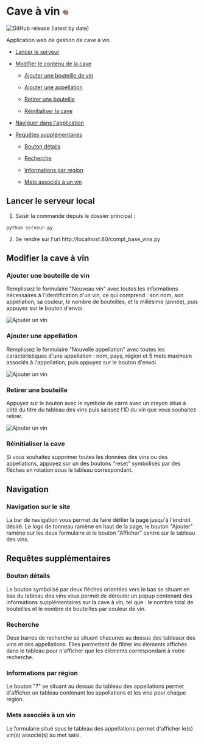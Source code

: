 # Cave à vin <img alt="Title" src="/src/img/grapes-color.png" width="3%">

![GitHub release (latest by date)](https://img.shields.io:/github/v/release/PandAmiral/cave-vin)

Application web de gestion de cave à vin

- [Lancer le serveur](#lancer-le-serveur-local)

- [Modifier le contenu de la cave](#modifier-la-cave-à-vin)

   - [Ajouter une bouteille de vin](#ajouter-une-bouteille-de-vin)
   
   - [Ajouter une appellation](#ajouter-une-appellation)

   - [Retirer une bouteille](#retirer-une-bouteille)
   
   - [Réinitialiser la cave](#réinitialiser-la-cave)

- [Naviguer dans l'application](#navigation)

- [Requêtes supplémentaires](#requêtes-supplémentaires)
  
    - [Bouton détails](#bouton-détails)
    
    - [Recherche](#recherche)
    
    - [Informations par région](#informations-par-région)
    
    - [Mets associés à un vin](#mets-associés-à-un-vin)

## Lancer le serveur local

1. Saisir la commande depuis le dossier principal :
```
python serveur.py
```
2. Se rendre sur l'url
http://localhost:80/compl_base_vins.py


## Modifier la cave à vin

### Ajouter une bouteille de vin

Remplissez le formulaire "Nouveau vin" avec toutes les informations 
nécessaires à l'identification d'un vin, ce qui comprend : son nom, 
son appellation, sa couleur, le nombre de bouteilles, et le millésime
(année), puis appuyez sur le bouton d'envoi.

<img alt="Ajouter un vin" src="https://media.discordapp.net/attachments/563777849451085824/939869000043737098/unknown.png" width="25%">

### Ajouter une appellation
Remplissez le formulaire "Nouvelle appellation" avec toutes les
caractéristiques d'une appellation : nom, pays, région et 5 mets
maximum associés à l'appellation, puis appuyez sur le bouton d'envoi.

<img alt="Ajouter un vin" src="https://cdn.discordapp.com/attachments/563777849451085824/939869049045794836/unknown.png" width="25%">


### Retirer une bouteille
Appuyez sur le bouton avec le symbole de carré avec un crayon situé
à côté du titre du tableau des vins puis saissez l'ID du vin que vous 
souhaitez retirer.

<img alt="Ajouter un vin" src="https://media.discordapp.net/attachments/563777849451085824/939870280149532702/unknown.png" width="25%">

### Réinitialiser la cave
Si vous souhaitez supprimer toutes les données des vins ou des appellations, 
appuyez sur un des boutons "reset" symbolisés par des flèches en rotation 
sous le tableau correspondant.

## Navigation

### Navigation sur le site
La bar de navigation vous permet de faire défiler la page jusqu'à
l'endroit désiré. Le logo de tonneau ramène en haut de la page,
le bouton "Ajouter" ramène sur les deux formulaire et le bouton
"Afficher" centre sur le tableau des vins.

## Requêtes supplémentaires

### Bouton détails
Le bouton symbolisé par deux flèches orientées vers le bas
se situant en bas du tableau des vins vous permet de dérouler un popup 
contenant des informations supplémentaires sur la cave à vin, tel que : 
le nombre total de bouteilles et le nombre de bouteilles par couleur 
de vin.

### Recherche
Deux barres de recherche se situent chacunes au dessus des tableaux
des vins et des appellations. Elles permettent de filtrer les
éléments affichés dans le tableau pour n'afficher que les éléments
correspondant à votre recherche.

### Informations par région
Le bouton "?" se situant au dessus du tableau des appellations
permet d'afficher un tableau contenant les appellations et les
vins pour chaque région.

### Mets associés à un vin
Le formulaire situé sous le tableau des appellations permet d'afficher
le(s) vin(s) associé(s) au met saisi.
